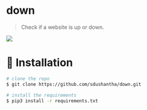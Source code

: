 # down
> Check if a website is up or down.

<a href="https://asciinema.org/a/185168">
<img align="center" src="https://user-images.githubusercontent.com/27065646/40878073-dd8bfc5e-668b-11e8-8442-17de240bc646.png">
</a>

# :floppy_disk: Installation

```bash
# clone the repo
$ git clone https://github.com/sdushantha/down.git

# install the requirements
$ pip3 install -r requirements.txt
```
